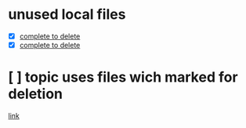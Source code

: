 # unused local files
- [x] [complete to delete](./main.files/unused.txt)
- [x] [complete to delete](./main.files/used.txt)

# [ ] topic uses files wich marked for deletion 
[link](./main.files/used.txt)
